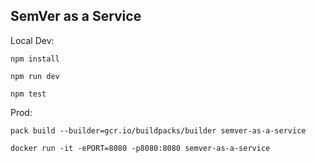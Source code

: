 SemVer as a Service
------------------

Local Dev:
```
npm install
```

```
npm run dev
```

```
npm test
```

Prod:
```
pack build --builder=gcr.io/buildpacks/builder semver-as-a-service

docker run -it -ePORT=8080 -p8080:8080 semver-as-a-service
```

